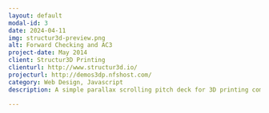 ```yaml
---
layout: default
modal-id: 3
date: 2024-04-11
img: structur3d-preview.png
alt: Forward Checking and AC3
project-date: May 2014
client: Structur3D Printing
clienturl: http://www.structur3d.io/
projecturl: http://demos3dp.nfshost.com/
category: Web Design, Javascript
description: A simple parallax scrolling pitch deck for 3D printing company, <a href="http://www.structur3d.io/" target="_blank">Structur3D Printing</a>.

---
```

